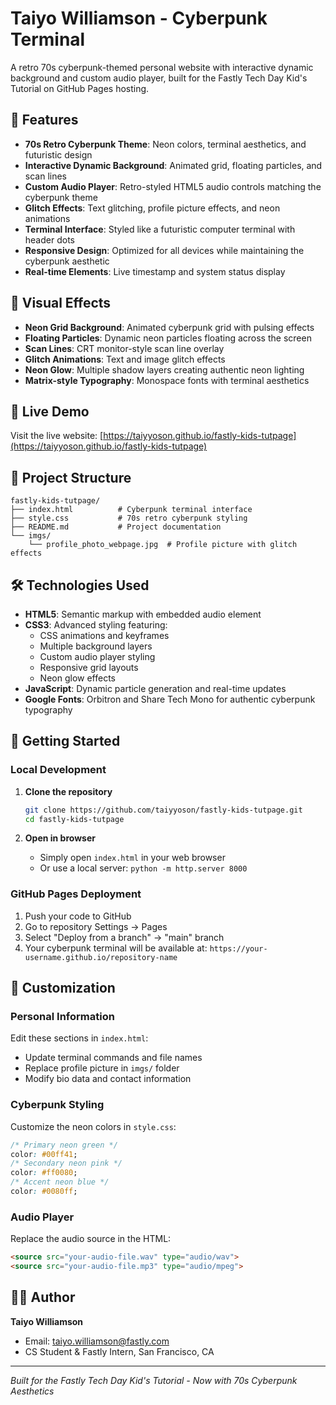 # Taiyo Williamson - Cyberpunk Terminal

A retro 70s cyberpunk-themed personal website with interactive dynamic background and custom audio player, built for the Fastly Tech Day Kid's Tutorial on GitHub Pages hosting.

## 🌟 Features

- **70s Retro Cyberpunk Theme**: Neon colors, terminal aesthetics, and futuristic design
- **Interactive Dynamic Background**: Animated grid, floating particles, and scan lines
- **Custom Audio Player**: Retro-styled HTML5 audio controls matching the cyberpunk theme
- **Glitch Effects**: Text glitching, profile picture effects, and neon animations
- **Terminal Interface**: Styled like a futuristic computer terminal with header dots
- **Responsive Design**: Optimized for all devices while maintaining the cyberpunk aesthetic
- **Real-time Elements**: Live timestamp and system status display

## 🎨 Visual Effects

- **Neon Grid Background**: Animated cyberpunk grid with pulsing effects
- **Floating Particles**: Dynamic neon particles floating across the screen
- **Scan Lines**: CRT monitor-style scan line overlay
- **Glitch Animations**: Text and image glitch effects
- **Neon Glow**: Multiple shadow layers creating authentic neon lighting
- **Matrix-style Typography**: Monospace fonts with terminal aesthetics

## 🚀 Live Demo

Visit the live website: [https://taiyyoson.github.io/fastly-kids-tutpage](https://taiyyoson.github.io/fastly-kids-tutpage)

## 📁 Project Structure

```
fastly-kids-tutpage/
├── index.html          # Cyberpunk terminal interface
├── style.css           # 70s retro cyberpunk styling
├── README.md           # Project documentation
└── imgs/
    └── profile_photo_webpage.jpg  # Profile picture with glitch effects
```

## 🛠️ Technologies Used

- **HTML5**: Semantic markup with embedded audio element
- **CSS3**: Advanced styling featuring:
  - CSS animations and keyframes
  - Multiple background layers
  - Custom audio player styling
  - Responsive grid layouts
  - Neon glow effects
- **JavaScript**: Dynamic particle generation and real-time updates
- **Google Fonts**: Orbitron and Share Tech Mono for authentic cyberpunk typography

## 🚀 Getting Started

### Local Development

1. **Clone the repository**
   ```bash
   git clone https://github.com/taiyyoson/fastly-kids-tutpage.git
   cd fastly-kids-tutpage
   ```

2. **Open in browser**
   - Simply open `index.html` in your web browser
   - Or use a local server: `python -m http.server 8000`

### GitHub Pages Deployment

1. Push your code to GitHub
2. Go to repository Settings → Pages
3. Select "Deploy from a branch" → "main" branch
4. Your cyberpunk terminal will be available at: `https://your-username.github.io/repository-name`

## 🎯 Customization

### Personal Information
Edit these sections in `index.html`:
- Update terminal commands and file names
- Replace profile picture in `imgs/` folder
- Modify bio data and contact information

### Cyberpunk Styling
Customize the neon colors in `style.css`:
```css
/* Primary neon green */
color: #00ff41;
/* Secondary neon pink */
color: #ff0080;
/* Accent neon blue */
color: #0080ff;
```

### Audio Player
Replace the audio source in the HTML:
```html
<source src="your-audio-file.wav" type="audio/wav">
<source src="your-audio-file.mp3" type="audio/mpeg">
```

## 👨‍💻 Author

**Taiyo Williamson**
- Email: taiyo.williamson@fastly.com
- CS Student & Fastly Intern, San Francisco, CA

---

*Built for the Fastly Tech Day Kid's Tutorial - Now with 70s Cyberpunk Aesthetics*
